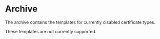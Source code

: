 # Archive

The archive contains the templates for currently disabled certificate types.

These templates are not currently supported.